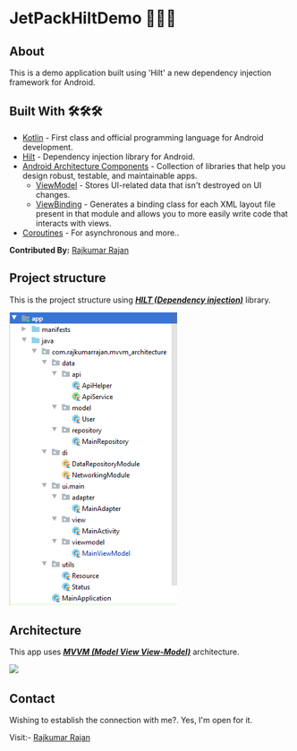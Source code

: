 # JetPackHiltDemo 💉💉💉

## About
This is a demo application built using 'Hilt' a new dependency injection framework for Android.

## Built With 🛠🛠🛠
- [Kotlin](https://kotlinlang.org/) - First class and official programming language for Android development.
- [Hilt](https://developer.android.com/training/dependency-injection/hilt-jetpack) - Dependency injection library for Android.
- [Android Architecture Components](https://developer.android.com/topic/libraries/architecture) - Collection of libraries that help you design robust, testable, and maintainable apps.
  - [ViewModel](https://developer.android.com/topic/libraries/architecture/viewmodel) - Stores UI-related data that isn't destroyed on UI changes. 
  - [ViewBinding](https://developer.android.com/topic/libraries/view-binding) - Generates a binding class for each XML layout file present in that module and allows you to more easily write code that interacts with views.
- [Coroutines](https://kotlinlang.org/docs/reference/coroutines-overview.html) - For asynchronous and more..

**Contributed By:** [Rajkumar Rajan](https://github.com/RajKumar23)

## Project structure
This is the project structure using [***HILT (Dependency injection)***](https://developer.android.com/training/dependency-injection/hilt-jetpack) library.

![](https://github.com/RajKumar23/MVVM-Coroutines-Retrofit-Hilt/blob/master/app/Project%20structure.PNG)

## Architecture
This app uses [***MVVM (Model View View-Model)***](https://developer.android.com/jetpack/docs/guide#recommended-app-arch) architecture.

![](https://developer.android.com/topic/libraries/architecture/images/final-architecture.png)

## Contact
Wishing to establish the connection with me?. Yes, I'm open for it. 

Visit:- [Rajkumar Rajan](https://www.linkedin.com/in/rajkumar-rajan-94463a85/)


